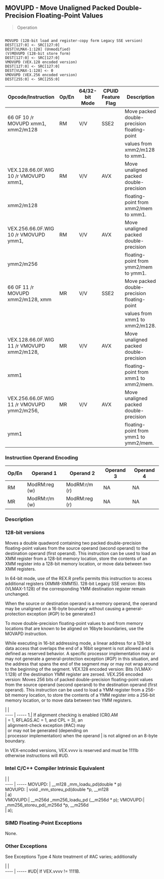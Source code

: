 ## MOVUPD - Move Unaligned Packed Double-Precision Floating-Point Values

> Operation
``` slim

MOVUPD (128-bit load and register-copy form Legacy SSE version)
DEST[127:0] <- SRC[127:0]
DEST[VLMAX-1:128] (Unmodified)
(V)MOVUPD (128-bit store form)
DEST[127:0] <- SRC[127:0]
VMOVUPD (VEX.128 encoded version)
DEST[127:0] <- SRC[127:0]
DEST[VLMAX-1:128] <- 0
VMOVUPD (VEX.256 encoded version)
DEST[255:0] <- SRC[255:0]

```

 Opcode/Instruction                        | Op/En| 64/32-bit Mode| CPUID Feature Flag| Description                                
 ---  | --- | --- | --- | ---
 66 0F 10 /r MOVUPD xmm1, xmm2/m128        | RM   | V/V           | SSE2              | Move packed double-precision floating-point
                                           |      |               |                   | values from xmm2/m128 to xmm1.             
 VEX.128.66.0F.WIG 10 /r VMOVUPD xmm1,     | RM   | V/V           | AVX               | Move unaligned packed double-precision     
 xmm2/m128                                 |      |               |                   | floating-point from xmm2/mem to xmm1.      
 VEX.256.66.0F.WIG 10 /r VMOVUPD ymm1,     | RM   | V/V           | AVX               | Move unaligned packed double-precision     
 ymm2/m256                                 |      |               |                   | floating-point from ymm2/mem to ymm1.      
 66 0F 11 /r MOVUPD xmm2/m128, xmm         | MR   | V/V           | SSE2              | Move packed double-precision floating-point
                                           |      |               |                   | values from xmm1 to xmm2/m128.             
 VEX.128.66.0F.WIG 11 /r VMOVUPD xmm2/m128,| MR   | V/V           | AVX               | Move unaligned packed double-precision     
 xmm1                                      |      |               |                   | floating-point from xmm1 to xmm2/mem.      
 VEX.256.66.0F.WIG 11 /r VMOVUPD ymm2/m256,| MR   | V/V           | AVX               | Move unaligned packed double-precision     
 ymm1                                      |      |               |                   | floating-point from ymm1 to ymm2/mem.      

### Instruction Operand Encoding
 Op/En| Operand 1    | Operand 2    | Operand 3| Operand 4
 ---  | --- | --- | --- | ---
 RM   | ModRM:reg (w)| ModRM:r/m (r)| NA       | NA       
 MR   | ModRM:r/m (w)| ModRM:reg (r)| NA       | NA       

### Description
### 128-bit versions

Moves a double quadword containing two packed double-precision floating-point
values from the source operand (second operand) to the destination operand (first
operand). This instruction can be used to load an XMM register from a 128-bit
memory location, store the contents of an XMM register into a 128-bit memory
location, or move data between two XMM registers.

In 64-bit mode, use of the REX.R prefix permits this instruction to access additional
registers (XMM8-XMM15). 128-bit Legacy SSE version: Bits (VLMAX-1:128) of the
corresponding YMM destination register remain unchanged.

When the source or destination operand is a memory operand, the operand may
be unaligned on a 16-byte boundary without causing a general-protection exception
(#GP) to be generated.1

To move double-precision floating-point values to and from memory locations
that are known to be aligned on 16byte boundaries, use the MOVAPD instruction.

While executing in 16-bit addressing mode, a linear address for a 128-bit data
access that overlaps the end of a 16bit segment is not allowed and is defined
as reserved behavior. A specific processor implementation may or may not generate
a general-protection exception (#GP) in this situation, and the address that
spans the end of the segment may or may not wrap around to the beginning of
the segment. VEX.128 encoded version: Bits (VLMAX-1:128) of the destination
YMM register are zeroed. VEX.256 encoded version: Moves 256 bits of packed double-precision
floating-point values from the source operand (second operand) to the destination
operand (first operand). This instruction can be used to load a YMM register
from a 256-bit memory location, to store the contents of a YMM register into
a 256-bit memory location, or to move data between two YMM registers.

   | |  
---- | -----
 1.| If alignment checking is enabled (CR0.AM  
   | = 1, RFLAGS.AC = 1, and CPL = 3), an      
   | alignment-check exception (#AC) may       
   | or may not be generated (depending on     
   | processor implementation) when the operand
   | is not aligned on an 8-byte boundary.     
<aside class="notification">
In VEX-encoded versions, VEX.vvvv is reserved and must be 1111b otherwise
instructions will #UD.
</aside>



### Intel C/C++ Compiler Intrinsic Equivalent
   | |  
---- | -----
 MOVUPD: | __m128 _mm_loadu_pd(double \* p)       
 MOVUPD: | void _mm_storeu_pd(double \*p, __m128  
         | a)                                    
 VMOVUPD:| __m256d _mm256_loadu_pd (__m256d \* p);
 VMOVUPD:| _mm256_storeu_pd(_m256d \*p, __m256d   
         | a);                                   

### SIMD Floating-Point Exceptions
None.


### Other Exceptions
See Exceptions Type 4 Note treatment of #AC varies; additionally

   | |  
---- | -----
 #UD| If VEX.vvvv != 1111B.
